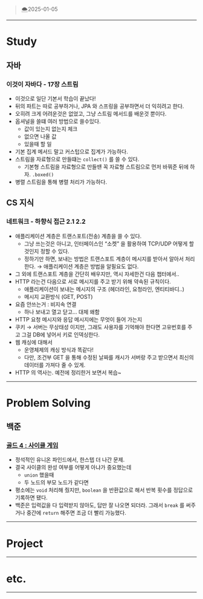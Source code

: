 > 🌨️2025-01-05
> 

---

# Study

## 자바

### 이것이 자바다 - 17장 스트림

- 이것으로 일단 기본서 학습이 끝났다!
- 뒤의 파트는 따로 공부하거나, JPA 와 스프링을 공부하면서 더 익히려고 한다.
- 오히려 크게 어려운것은 없었고, 그냥 스트림 메서드를 배운것 뿐이다.
- 옵셔널을 쓸떄 여러 방법으로 쓸수있다.
    - 값이 있는지 없는지 체크
    - 없으면 나올 값
    - 있을때 할 일
- 기본 집계 메서드 말고 커스텁으로 집계가 가능하다.
- 스트림을 자료형으로 만들떄는 `collect()` 를 쓸 수 있다.
    - 기본형 스트림을 자료형으로 만들떈 꼭 자료형 스트림으로 먼저 바꿔준 뒤에 하자. `.boxed()`
- 병렬 스트림을 통해 병렬 처리가 가능하다.

## CS 지식

### 네트워크 - 하향식 접근 2.1 2.2

- 애플리케이션 계층은 트랜스포트(전송) 계층을 쓸 수 있다.
    - 그냥 쓰는것은 아니고, 인터페이스인 “소켓” 을 활용하여 TCP/UDP 어떻게 할것인지 정할 수 있다.
    - 정하기만 하면, 보내는 방법은 트랜스포트 계층이 메시지를 받아서 알아서 처리한다. → 애플리케이션 계층은 방법을 알필요도 없다.
- 그 외에 트랜스포트 계층을 간단히 배우지만, 역시 자세한건 다음 챕터에서..
- HTTP 라는건 다음으로 서로 메시지를 주고 받기 위해 약속된 규칙이다.
    - 애플리케이션이 보내는 메시지의 구조 (헤더라인, 요청라인, 엔티티바디..)
    - 메시지 교환방식 (GET, POST)
- 요즘 안쓰는거 : 비지속 연결
    - 하나 보내고 열고 닫고… 대체 왜함
- HTTP 요청 메시지와 응답 메시지에는 무엇이 들어 가는지
- 쿠키 → 서버는 무상태성 이지만, 그래도 사용자를 기억해야 한다면 고유번호를 주고 그걸 DB에 넣어서 키로 인덱싱한다.
- 웹 캐싱에 대해서
    - 운영체제의 캐싱 방식과 똑같다!
    - 다만, 조건부 GET 을 통해 수정된 날짜를 캐시가 서버랑 주고 받으면서 최신의 데이터를 가져다 줄 수 있게.
- HTTP 의 역사는. 예전에 정리한거 보면서 복습~

---

# Problem Solving

## 백준

### [골드 4 : 사이클 게임](https://www.acmicpc.net/problem/20040)

- 정석적인 유니온 파인드에서, 한스텝 더 나간 문제.
- 결국 사이클의 완성 여부를 어떻게 아냐가 중요했는데
    - `union` 했을때
    - 두 노드의 부모 노드가 같다면
- 평소에는 `void` 처리해 줬지만, `boolean` 을 반환값으로 해서 반복 횟수를 정답으로 기록하면 됐다.
- 백준은 입력값을 다 입력받지 않아도, 답만 잘 나오면 되더라. 그래서 `break` 를 써주거나 중간에 `return` 해주면 조금 더 빨리 가능했다.

---

# Project

---

# etc.

---
